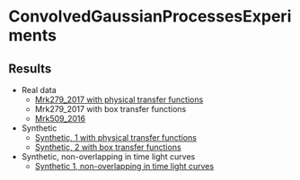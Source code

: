 # ConvolvedGaussianProcessesExperiments

## Results
- Real data
  - [Mrk279_2017 with physical transfer functions](Mrk279_2017.md)
  - Mrk279_2017 with box transfer functions
  - [Mrk509_2016](Mrk509_2016.md)
- Synthetic
  - [Synthetic, 1 with physical transfer functions](Synthetic1.md)
  - [Synthetic, 2 with box transfer functions](Synthetic2.md)
- Synthetic, non-overlapping in time light curves
  - [Synthetic 1, non-overlapping in time light curves](Syntheticnonoverlapping1.md)
